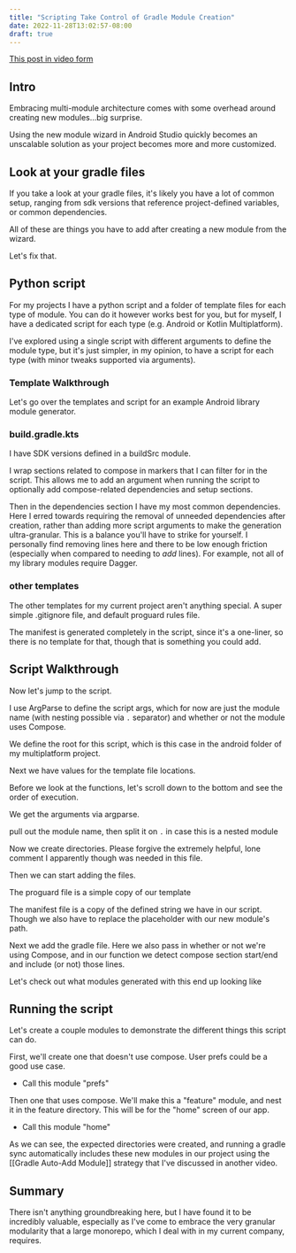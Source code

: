 ```yaml
---
title: "Scripting Take Control of Gradle Module Creation"
date: 2022-11-28T13:02:57-08:00
draft: true
---
```


[This post in video form](https://youtu.be/41lpiezq5v4)

## Intro
Embracing multi-module architecture comes with some overhead around creating new modules...big surprise.

Using the new module wizard in Android Studio quickly becomes an unscalable solution as your project becomes more and more customized. 

## Look at your gradle files
If you take a look at your gradle files, it's likely you have a lot of common setup, ranging from sdk versions that reference project-defined variables, or common dependencies.

All of these are things you have to add after creating a new module from the wizard.

Let's fix that.

## Python script
For my projects I have a python script and a folder of template files for each type of module. You can do it however works best for you, but for myself, I have a dedicated script for each type (e.g. Android or Kotlin Multiplatform). 

I've explored using a single script with different arguments to define the module type, but it's just simpler, in my opinion, to have a script for each type (with minor tweaks supported via arguments).

### Template Walkthrough
Let's go over the templates and script for an example Android library module generator.

### build.gradle.kts
I have SDK versions defined in a buildSrc module.

I wrap sections related to compose in markers that I can filter for in the script. This allows me to add an argument when running the script to optionally add compose-related dependencies and setup sections. 

Then in the dependencies section I have my most common dependencies. Here I erred towards requiring the removal of unneeded dependencies after creation, rather than adding more script arguments to make the generation ultra-granular. This is a balance you'll have to strike for yourself. I personally find removing lines here and there to be low enough friction (especially when compared to needing to *add* lines). For example, not all of my library modules require Dagger.

### other templates
The other templates for my current project aren't anything special. A super simple .gitignore file, and default proguard rules file.

The manifest is generated completely in the script, since it's a one-liner, so there is no template for that, though that is something you could add.

## Script Walkthrough
Now let's jump to the script. 

I use ArgParse to define the script args, which for now are just the module name (with nesting possible via `.` separator) and whether or not the module uses Compose.

We define the root for this script, which is this case in the android folder of my multiplatform project.

Next we have values for the template file locations. 

Before we look at the functions, let's scroll down to the bottom and see the order of execution.

We get the arguments via argparse.

pull out the module name, then split it on `.` in case this is a nested module

Now we create directories. Please forgive the extremely helpful, lone comment I apparently though was needed in this file.

Then we can start adding the files.

The proguard file is a simple copy of our template

The manifest file is a copy of the defined string we have in our script. Though we also have to replace the placeholder with our new module's path.

Next we add the gradle file. Here we also pass in whether or not we're using Compose, and in our function we detect compose section start/end and include (or not) those lines.

Let's check out what modules generated with this end up looking like

## Running the script

Let's create a couple modules to demonstrate the different things this script can do.

First, we'll create one that doesn't use compose. User prefs could be a good use case.
- Call this module "prefs"

Then one that uses compose. We'll make this a "feature" module, and nest it in the feature directory. This will be for the "home" screen of our app.
- Call this module "home"

As we can see, the expected directories were created, and running a gradle sync automatically includes these new modules in our project using the [[Gradle Auto-Add Module]] strategy that I've discussed in another video.

## Summary
There isn't anything groundbreaking here, but I have found it to be incredibly valuable, especially as I've come to embrace the very granular modularity that a large monorepo, which I deal with in my current company, requires.